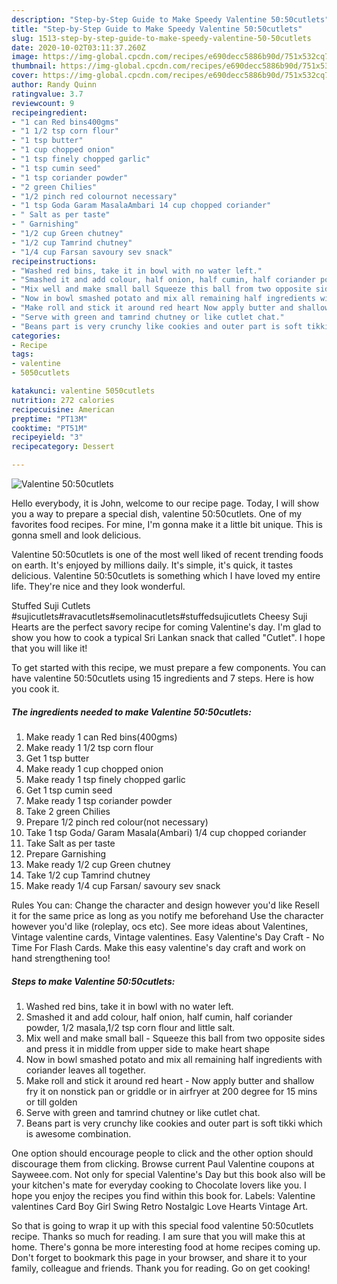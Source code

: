```yaml
---
description: "Step-by-Step Guide to Make Speedy Valentine 50:50cutlets"
title: "Step-by-Step Guide to Make Speedy Valentine 50:50cutlets"
slug: 1513-step-by-step-guide-to-make-speedy-valentine-50-50cutlets
date: 2020-10-02T03:11:37.260Z
image: https://img-global.cpcdn.com/recipes/e690decc5886b90d/751x532cq70/valentine-5050cutlets-recipe-main-photo.jpg
thumbnail: https://img-global.cpcdn.com/recipes/e690decc5886b90d/751x532cq70/valentine-5050cutlets-recipe-main-photo.jpg
cover: https://img-global.cpcdn.com/recipes/e690decc5886b90d/751x532cq70/valentine-5050cutlets-recipe-main-photo.jpg
author: Randy Quinn
ratingvalue: 3.7
reviewcount: 9
recipeingredient:
- "1 can Red bins400gms"
- "1 1/2 tsp corn flour"
- "1 tsp butter"
- "1 cup chopped onion"
- "1 tsp finely chopped garlic"
- "1 tsp cumin seed"
- "1 tsp coriander powder"
- "2 green Chilies"
- "1/2 pinch red colournot necessary"
- "1 tsp Goda Garam MasalaAmbari 14 cup chopped coriander"
- " Salt as per taste"
- " Garnishing"
- "1/2 cup Green chutney"
- "1/2 cup Tamrind chutney"
- "1/4 cup Farsan savoury sev snack"
recipeinstructions:
- "Washed red bins, take it in bowl with no water left."
- "Smashed it and add colour, half onion, half cumin, half coriander powder, 1/2 masala,1/2 tsp corn flour and little salt."
- "Mix well and make small ball Squeeze this ball from two opposite sides and press it in middle from upper side to make heart shape"
- "Now in bowl smashed potato and mix all remaining half ingredients with coriander leaves all together."
- "Make roll and stick it around red heart Now apply butter and shallow fry it on nonstick pan or griddle or in airfryer at 200 degree for 15 mins or till golden"
- "Serve with green and tamrind chutney or like cutlet chat."
- "Beans part is very crunchy like cookies and outer part is soft tikki which is awesome combination."
categories:
- Recipe
tags:
- valentine
- 5050cutlets

katakunci: valentine 5050cutlets 
nutrition: 272 calories
recipecuisine: American
preptime: "PT13M"
cooktime: "PT51M"
recipeyield: "3"
recipecategory: Dessert

---
```



![Valentine 50:50cutlets](https://img-global.cpcdn.com/recipes/e690decc5886b90d/751x532cq70/valentine-5050cutlets-recipe-main-photo.jpg)

Hello everybody, it is John, welcome to our recipe page. Today, I will show you a way to prepare a special dish, valentine 50:50cutlets. One of my favorites food recipes. For mine, I'm gonna make it a little bit unique. This is gonna smell and look delicious.

Valentine 50:50cutlets is one of the most well liked of recent trending foods on earth. It's enjoyed by millions daily. It's simple, it's quick, it tastes delicious. Valentine 50:50cutlets is something which I have loved my entire life. They're nice and they look wonderful.

Stuffed Suji Cutlets #sujicutlets#ravacutlets#semolinacutlets#stuffedsujicutlets Cheesy Suji Hearts are the perfect savory recipe for coming Valentine&#39;s day. I&#39;m glad to show you how to cook a typical Sri Lankan snack that called &#34;Cutlet&#34;. I hope that you will like it!


To get started with this recipe, we must prepare a few components. You can have valentine 50:50cutlets using 15 ingredients and 7 steps. Here is how you cook it.

<!--inarticleads1-->

##### The ingredients needed to make Valentine 50:50cutlets:

1. Make ready 1 can Red bins(400gms)
1. Make ready 1 1/2 tsp corn flour
1. Get 1 tsp butter
1. Make ready 1 cup chopped onion
1. Make ready 1 tsp finely chopped garlic
1. Get 1 tsp cumin seed
1. Make ready 1 tsp coriander powder
1. Take 2 green Chilies
1. Prepare 1/2 pinch red colour(not necessary)
1. Take 1 tsp Goda/ Garam Masala(Ambari) 1/4 cup chopped coriander
1. Take  Salt as per taste
1. Prepare  Garnishing
1. Make ready 1/2 cup Green chutney
1. Take 1/2 cup Tamrind chutney
1. Make ready 1/4 cup Farsan/ savoury sev snack


Rules You can: Change the character and design however you&#39;d like Resell it for the same price as long as you notify me beforehand Use the character however you&#39;d like (roleplay, ocs etc). See more ideas about Valentines, Vintage valentine cards, Vintage valentines. Easy Valentine&#39;s Day Craft - No Time For Flash Cards. Make this easy valentine&#39;s day craft and work on hand strengthening too! 

<!--inarticleads2-->

##### Steps to make Valentine 50:50cutlets:

1. Washed red bins, take it in bowl with no water left.
1. Smashed it and add colour, half onion, half cumin, half coriander powder, 1/2 masala,1/2 tsp corn flour and little salt.
1. Mix well and make small ball - Squeeze this ball from two opposite sides and press it in middle from upper side to make heart shape
1. Now in bowl smashed potato and mix all remaining half ingredients with coriander leaves all together.
1. Make roll and stick it around red heart - Now apply butter and shallow fry it on nonstick pan or griddle or in airfryer at 200 degree for 15 mins or till golden
1. Serve with green and tamrind chutney or like cutlet chat.
1. Beans part is very crunchy like cookies and outer part is soft tikki which is awesome combination.


One option should encourage people to click and the other option should discourage them from clicking. Browse current Paul Valentine coupons at Sayweee.com. Not only for special Valentine&#39;s Day but this book also will be your kitchen&#39;s mate for everyday cooking to Chocolate lovers like you. I hope you enjoy the recipes you find within this book for. Labels: Valentine valentines Card Boy Girl Swing Retro Nostalgic Love Hearts Vintage Art. 

So that is going to wrap it up with this special food valentine 50:50cutlets recipe. Thanks so much for reading. I am sure that you will make this at home. There's gonna be more interesting food at home recipes coming up. Don't forget to bookmark this page in your browser, and share it to your family, colleague and friends. Thank you for reading. Go on get cooking!

